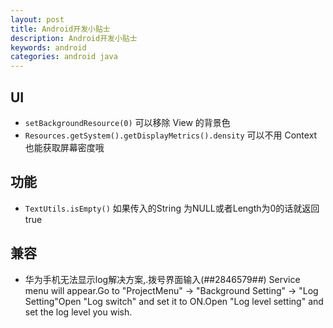```yaml
---
layout: post
title: Android开发小贴士
description: Android开发小贴士
keywords: android
categories: android java
---
```




## UI

+ `setBackgroundResource(0)` 可以移除 View 的背景色
+ `Resources.getSystem().getDisplayMetrics().density` 可以不用 Context 也能获取屏幕密度哦



## 功能

+ `TextUtils.isEmpty()` 如果传入的String 为NULL或者Length为0的话就返回 true



## 兼容

+ 华为手机无法显示log解决方案,.拨号界面输入(*#*#2846579#*#*) Service menu will appear.Go to 
  "ProjectMenu" -> "Background Setting" -> "Log Setting"Open "Log 
  switch" and set it to ON.Open "Log level setting" and set the log level 
  you wish.